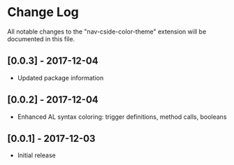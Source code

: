 # Change Log
All notable changes to the "nav-cside-color-theme" extension will be documented in this file.

## [0.0.3] - 2017-12-04
- Updated package information

## [0.0.2] - 2017-12-04
- Enhanced AL syntax coloring: trigger definitions, method calls, booleans

## [0.0.1] - 2017-12-03
- Initial release
